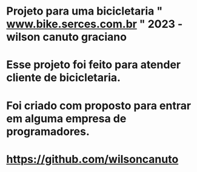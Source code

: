 # Projeto para uma bicicletaria " www.bike.serces.com.br " 2023 - wilson canuto graciano

# Esse projeto foi feito para atender cliente de bicicletaria.

# Foi criado com proposto para entrar em alguma empresa de programadores.



# https://github.com/wilsoncanuto


